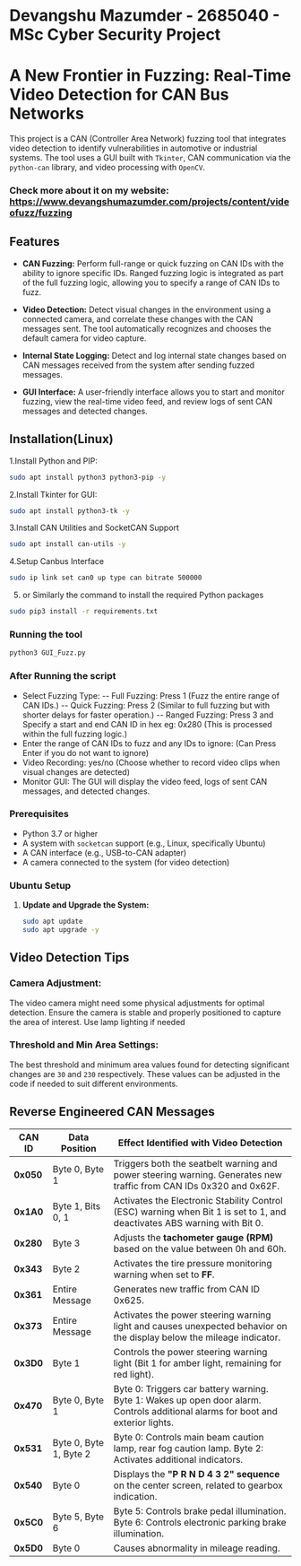 # Devangshu Mazumder - 2685040 - MSc Cyber Security Project
# **A New Frontier in Fuzzing: Real-Time Video Detection for CAN Bus Networks**

This project is a CAN (Controller Area Network) fuzzing tool that integrates video detection to identify vulnerabilities in automotive or industrial systems. The tool uses a GUI built with `Tkinter`, CAN communication via the `python-can` library, and video processing with `OpenCV`.

### Check more about it on my website: https://www.devangshumazumder.com/projects/content/videofuzz/fuzzing 

## Features

- **CAN Fuzzing:** Perform full-range or quick fuzzing on CAN IDs with the ability to ignore specific IDs. Ranged fuzzing logic is integrated as part of the full fuzzing logic, allowing you to specify a range of CAN IDs to fuzz.

- **Video Detection:** Detect visual changes in the environment using a connected camera, and correlate these changes with the CAN messages sent. The tool automatically recognizes and chooses the default camera for video capture.

- **Internal State Logging:** Detect and log internal state changes based on CAN messages received from the system after sending fuzzed messages.

- **GUI Interface:** A user-friendly interface allows you to start and monitor fuzzing, view the real-time video feed, and review logs of sent CAN messages and detected changes.

## Installation(Linux)

1.Install Python and PIP:

```bash
sudo apt install python3 python3-pip -y
```

2.Install Tkinter for GUI:

```bash
sudo apt install python3-tk -y
```

3.Install CAN Utilities and SocketCAN Support

```bash
sudo apt install can-utils -y
```

4.Setup Canbus Interface

```bash
sudo ip link set can0 up type can bitrate 500000
```

5. or Similarly the command to install the required Python packages

```bash
sudo pip3 install -r requirements.txt
```

### Running the tool

```bash
python3 GUI_Fuzz.py
```

### After Running the script
- Select Fuzzing Type:
-- Full Fuzzing: Press 1 (Fuzz the entire range of CAN IDs.)
-- Quick Fuzzing: Press 2 (Similar to full fuzzing but with shorter delays for faster operation.)
-- Ranged Fuzzing: Press 3 and Specify a start and end CAN ID in hex eg: 0x280 (This is processed within the full fuzzing logic.)
- Enter the range of CAN IDs to fuzz and any IDs to ignore: (Can Press Enter if you do not want to ignore)
- Video Recording: yes/no (Choose whether to record video clips when visual changes are detected)
- Monitor GUI: The GUI will display the video feed, logs of sent CAN messages, and detected changes.

### Prerequisites

- Python 3.7 or higher
- A system with `socketcan` support (e.g., Linux, specifically Ubuntu)
- A CAN interface (e.g., USB-to-CAN adapter)
- A camera connected to the system (for video detection)

### Ubuntu Setup

1. **Update and Upgrade the System:**
   ```bash
   sudo apt update
   sudo apt upgrade -y

## Video Detection Tips

### Camera Adjustment:
The video camera might need some physical adjustments for optimal detection. Ensure the camera is stable and properly positioned to capture the area of interest. Use lamp lighting if needed

### Threshold and Min Area Settings:
The best threshold and minimum area values found for detecting significant changes are `30` and `230` respectively. These values can be adjusted in the code if needed to suit different environments.

## Reverse Engineered CAN Messages

| **CAN ID**  | **Data Position**      | **Effect Identified with Video Detection**                                                                              |
|-------------|------------------------|------------------------------------------------------------------------------------------------------------------------|
| **0x050**   | Byte 0, Byte 1          | Triggers both the seatbelt warning and power steering warning. Generates new traffic from CAN IDs 0x320 and 0x62F.     |
| **0x1A0**   | Byte 1, Bits 0, 1       | Activates the Electronic Stability Control (ESC) warning when Bit 1 is set to 1, and deactivates ABS warning with Bit 0. |
| **0x280**   | Byte 3                  | Adjusts the **tachometer gauge (RPM)** based on the value between 0h and 60h.                                           |
| **0x343**   | Byte 2                  | Activates the tire pressure monitoring warning when set to **FF**.                                                      |
| **0x361**   | Entire Message          | Generates new traffic from CAN ID 0x625.                                                                                |
| **0x373**   | Entire Message          | Activates the power steering warning light and causes unexpected behavior on the display below the mileage indicator.    |
| **0x3D0**   | Byte 1                  | Controls the power steering warning light (Bit 1 for amber light, remaining for red light).                              |
| **0x470**   | Byte 0, Byte 1          | Byte 0: Triggers car battery warning. Byte 1: Wakes up open door alarm. Controls additional alarms for boot and exterior lights. |
| **0x531**   | Byte 0, Byte 1, Byte 2  | Byte 0: Controls main beam caution lamp, rear fog caution lamp. Byte 2: Activates additional indicators.                 |
| **0x540**   | Byte 0                  | Displays the **"P R N D 4 3 2" sequence** on the center screen, related to gearbox indication.                          |
| **0x5C0**   | Byte 5, Byte 6          | Byte 5: Controls brake pedal illumination. Byte 6: Controls electronic parking brake illumination.                      |
| **0x5D0**   | Byte 0                  | Causes abnormality in mileage reading.                                                                                  |



